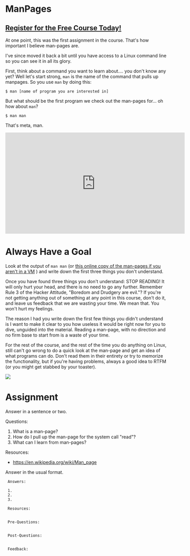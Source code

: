 # ManPages
##  [Register for the Free Course Today!](https://roppers.thinkific.com/courses/computing-fundamentals)
At one point, this was the first assignment in the course. That's how important I believe man-pages are. 

I've since moved it back a bit until you have access to a Linux command line so you can see it in all its glory.

First, think about a command you want to learn about.... you don't know any yet? Well let's start strong, ```man``` is the name of the command that pulls up manpages. So you use ```man``` by doing this:

```
$ man [name of program you are interested in]
```

But what should be the first program we check out the man-pages for... oh how about ```man```?

```
$ man man
```

That's meta, man. 

<iframe width="560" height="315" src="https://www.youtube.com/embed/kI1PWcTe0W4" title="YouTube video player" frameborder="0" allow="accelerometer; autoplay; clipboard-write; encrypted-media; gyroscope; picture-in-picture" allowfullscreen></iframe>

# Always Have a Goal

Look at the output of ```man man``` (or [this online copy of the man-pages if you aren't in a VM](https://man7.org/linux/man-pages/man1/man.1.html) ) and write down the first three things you don't understand. 

Once you have found three things you don't understand: STOP READING! It will only hurt your head, and there is no need to go any further. Remember Rule 3 of the Hacker Attitude, "Boredom and Drudgery are evil."? If you're not getting anything out of something at any point in this course, don't do it, and leave us feedback that we are wasting your time. We mean that. You won't hurt my feelings.

The reason I had you write down the first few things you didn't understand is I want to make it clear to you how useless it would be right now for you to dive, unguided into the material. Reading a man-page, with no direction and no firm base to start from is a waste of your time. 

For the rest of the course, and the rest of the time you do anything on Linux, still can't go wrong to do a quick look at the man-page and get an idea of what programs can do. Don't read them in their entirety or try to memorize the functionality, but if you're having problems, always a good idea to RTFM (or you might get stabbed by your toaster).

[<img src="https://imgs.xkcd.com/comics/rtfm.png">](https://xkcd.com/293/)

# Assignment

Answer in a sentence or two. 

Questions:

 1. What is a man-page?
 2. How do I pull up the man-page for the system call "read"?
 3. What can I learn from man-pages?

 Resources:

 * <https://en.wikipedia.org/wiki/Man_page>

Answer in the usual format.

```
 Answers:

 1.
 2.
 3.

 Resources:


 Pre-Questions:


 Post-Questions:


 Feedback:

```